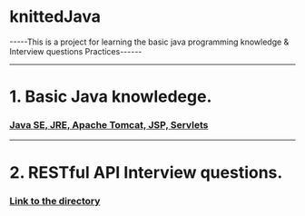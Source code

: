 # knittedJava
-----This is a project for learning the basic java programming knowledge & Interview questions Practices------

----------------------------------------------------------------------------------------------------------------------------------------------------------
# 1. Basic Java knowledege.
### [Java SE, JRE, Apache Tomcat, JSP, Servlets](https://github.com/quincey001/knittedJava/blob/main/JavaA.md)
----------------------------------------------------------------------------------------------------------------------------------------------------------
# 2. RESTful API Interview questions.
### [Link to the directory](https://github.com/quincey001/knittedJava/blob/main/Java.md)

